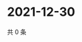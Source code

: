 # 2021-12-30

共 0 条

<!-- BEGIN WEIBO -->
<!-- 最后更新时间 Thu Dec 30 2021 10:01:59 GMT+0800 (China Standard Time) -->

<!-- END WEIBO -->
